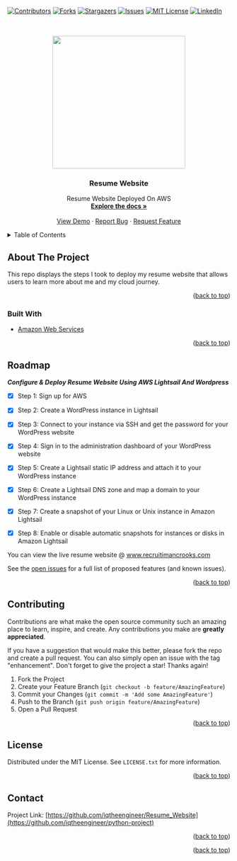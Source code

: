 <div id="top"></div>
<!--
*** Thanks for checking out the Best-README-Template. If you have a suggestion
*** that would make this better, please fork the repo and create a pull request
*** or simply open an issue with the tag "enhancement".
*** Don't forget to give the project a star!
*** Thanks again! Now go create something AMAZING! :D
-->



<!-- PROJECT SHIELDS -->
<!--
*** I'm using markdown "reference style" links for readability.
*** Reference links are enclosed in brackets [ ] instead of parentheses ( ).
*** See the bottom of this document for the declaration of the reference variables
*** for contributors-url, forks-url, etc. This is an optional, concise syntax you may use.
*** https://www.markdownguide.org/basic-syntax/#reference-style-links
-->
[![Contributors][contributors-shield]][contributors-url]
[![Forks][forks-shield]][forks-url]
[![Stargazers][stars-shield]][stars-url]
[![Issues][issues-shield]][issues-url]
[![MIT License][license-shield]][license-url]
[![LinkedIn][linkedin-shield]][linkedin-url]



<!-- PROJECT LOGO -->
<br />
<div align="center">
 
<br>
 <img src = "readmepics/terraform.png" width = 300>

<h3 align="center">Resume Website</h3>
  <p align="center">
    Resume Website Deployed On AWS
    <br />
    <a href="https://github.com/iqtheengineer/Resume_Website"><strong>Explore the docs »</strong></a>
    <br />
    <br />
    <a href="https://github.com/iqtheengineer/Resume_Website">View Demo</a>
    ·
    <a href="https://github.com/iqtheengineer/Resume_Website/issues">Report Bug</a>
    ·
    <a href="https://github.com/iqtheengineer/Resume_Website/issues">Request Feature</a>
  </p>
</div>



<!-- TABLE OF CONTENTS -->
<details>
  <summary>Table of Contents</summary>
  <ol>
    <li>
      <a href="#about-the-project">About The Project</a>
      <ul>
        <li><a href="#built-with">Built With</a></li>
      </ul>
    </li>
    <li>
      <a href="#getting-started">Getting Started</a>
    </li>
    <li><a href="#usage">Usage</a></li>
    <li><a href="#roadmap">Roadmap</a></li>
    <li><a href="#contributing">Contributing</a></li>
    <li><a href="#license">License</a></li>
    <li><a href="#contact">Contact</a></li>
  </ol>
</details>



<!-- ABOUT THE PROJECT -->
## About The Project


This repo displays the steps I took to deploy my resume website that allows users to learn more about me and my cloud journey. 


<p align="right">(<a href="#top">back to top</a>)</p>



### Built With

* [Amazon Web Services](https://aws.amazon.com/)


<p align="right">(<a href="#top">back to top</a>)</p>



<!-- ROADMAP -->
## Roadmap

***Configure & Deploy Resume Website Using AWS Lightsail And Wordpress***
- [X] Step 1: Sign up for AWS
- [X] Step 2: Create a WordPress instance in Lightsail
- [X] Step 3: Connect to your instance via SSH and get the password for your WordPress website
- [X] Step 4: Sign in to the administration dashboard of your WordPress website
- [X] Step 5: Create a Lightsail static IP address and attach it to your WordPress instance
- [X] Step 6: Create a Lightsail DNS zone and map a domain to your WordPress instance
- [X] Step 7: Create a snapshot of your Linux or Unix instance in Amazon Lightsail
- [X] Step 8: Enable or disable automatic snapshots for instances or disks in Amazon Lightsail


You can view the live resume website @ www.recruitimancrooks.com

See the [open issues](https://github.com/iqtheengineer/python-project/issues) for a full list of proposed features (and known issues).

<p align="right">(<a href="#top">back to top</a>)</p>



<!-- CONTRIBUTING -->
## Contributing

Contributions are what make the open source community such an amazing place to learn, inspire, and create. Any contributions you make are **greatly appreciated**.

If you have a suggestion that would make this better, please fork the repo and create a pull request. You can also simply open an issue with the tag "enhancement".
Don't forget to give the project a star! Thanks again!

1. Fork the Project
2. Create your Feature Branch (`git checkout -b feature/AmazingFeature`)
3. Commit your Changes (`git commit -m 'Add some AmazingFeature'`)
4. Push to the Branch (`git push origin feature/AmazingFeature`)
5. Open a Pull Request

<p align="right">(<a href="#top">back to top</a>)</p>



<!-- LICENSE -->
## License

Distributed under the MIT License. See `LICENSE.txt` for more information.

<p align="right">(<a href="#top">back to top</a>)</p>



<!-- CONTACT -->
## Contact


Project Link: [https://github.com/iqtheengineer/Resume_Website](https://github.com/iqtheengineer/python-project)

<p align="right">(<a href="#top">back to top</a>)</p>



<!-- ACKNOWLEDGMENTS -->


<p align="right">(<a href="#top">back to top</a>)</p>



<!-- MARKDOWN LINKS & IMAGES -->
<!-- https://www.markdownguide.org/basic-syntax/#reference-style-links -->
[contributors-shield]: https://img.shields.io/github/contributors/iqtheengineer/Resume_Website.svg?style=for-the-badge
[contributors-url]: https://github.com/iqtheengineer/Resume_Website/graphs/contributors
[forks-shield]: https://img.shields.io/github/forks/iqtheengineer/Resume_Website.svg?style=for-the-badge
[forks-url]: https://github.com/iqtheengineer/Resume_Website/network/members
[stars-shield]: https://img.shields.io/github/stars/iqtheengineer/Resume_Website.svg?style=for-the-badge
[stars-url]: https://github.com/iqtheengineer/Resume_Website/stargazers
[issues-shield]: https://img.shields.io/github/issues/iqtheengineer/Resume_Website.svg?style=for-the-badge
[issues-url]: https://github.com/iqtheengineer/Resume_Website/issues
[license-shield]: https://img.shields.io/github/license/github_username/repo_name.svg?style=for-the-badge
[license-url]: https://github.com/github_username/repo_name/blob/master/LICENSE.txt
[linkedin-shield]: https://img.shields.io/badge/-LinkedIn-black.svg?style=for-the-badge&logo=linkedin&colorB=555
[linkedin-url]: https://linkedin.com/in/iman-crooks
[product-screenshot]: downloads/ImanCrooks1_whiteBG.gif

